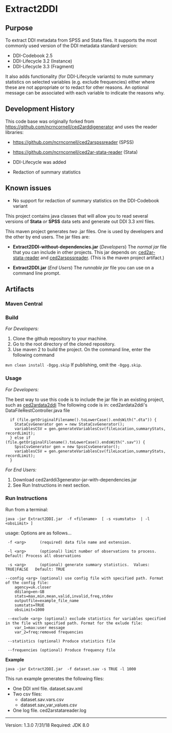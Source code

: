 # Extract2DDI

## Purpose 

To extract DDI metadata from SPSS and Stata files. It supports the most commonly used version of the DDI metadata standard version: 
- DDI-Codebook 2.5
- DDI-Lifecycle 3.2 (Instance)
- DDI-Lifecycle 3.3 (Fragment)

It also adds functionality (for DDI-Lifecycle variants) to mute summary statistics on selected variables (e.g. exclude frequencies) either where these are not appropriate or to redact for other reasons. An optional message can be associated with each variable to indicate the reasons why.

## Development History

This code base was originally forked from https://github.com/ncrncornell/ced2arddigenerator and uses the reader libraries:
- https://github.com/ncrncornell/ced2arspssreader (SPSS)
- https://github.com/ncrncornell/ced2ar-stata-reader (Stata)

- DDI-Lifecycle was added
- Redaction of summary statistics

## Known issues

- No support for redaction of summary statistics on the DDI-Codebook variant

This project contains java classes that will allow you to read several versions of **Stata** *or* **SPSS** data sets and generate out DDI 3.3 xml files.

This maven project generates *two* .jar files.  One is used by developers and the other by end users.  The jar files are:
* **Extract2DDI-without-dependencies.jar** (*Developers*) The *normal jar* file that you can include in other projects.  This jar depends on: [ced2ar-stata-reader](https://github.com/ncrncornell/ced2ar-stata-reader) and [ced2arspssreader](https://github.com/ncrncornell/ced2arspssreader).  (This is the maven project artifact.)  

* **Extract2DDI.jar** (*End Users*) The *runnable jar* file you can use on a command line prompt.

## Artifacts


### Maven Central


### Build

*For Developers:* 
1. Clone the github repository to your machine.
2. Go to the root directory of the cloned repository.
3. Use maven 2 to build the project. On the command line, enter the following command

```mvn clean install -Dgpg.skip```
If publishing, omit the `-Dgpg.skip`.

### Usage 
*For Developers:* 

The best way to use this code is to include the jar file in an existing project, such as [ced2ardata2ddi](https://github.com/ncrncornell/ced2ardata2ddi) 
The following code is in: ced2ardata2ddi's DataFileRestController.java file
```
  if (file.getOriginalFilename().toLowerCase().endsWith(".dta")) {
    StataCsvGenerator gen = new StataCsvGenerator();
    variablesCSV = gen.generateVariablesCsv(fileLocation,summaryStats, recordLimit);
  } else if (file.getOriginalFilename().toLowerCase().endsWith(".sav")) {
    SpssCsvGenerator gen = new SpssCsvGenerator();
    variablesCSV = gen.generateVariablesCsv(fileLocation,summaryStats, recordLimit);
  }
```

*For End Users:* 
1. Download ced2arddi3generator-jar-with-dependencies.jar
2. See Run Instructions in next section.


### Run Instructions
Run from a terminal:

`java -jar Extract2DDI.jar  -f <filename>  [ -s <sumstats>  | -l <obsLimit> ]`

usage: Options are as follows...
```
 -f <arg>      (required) data file name and extension.

 -l <arg>      (optional) limit number of observations to process.   Default: Process all observations

 -s <arg>      (optional) generate summary statistics.  Values: TRUE|FALSE   Default: TRUE
 
--config <arg> (optional) use config file with specified path. Format of the config file:
    agency=uk.closer
    ddilang=en-GB
    stats=max,min,mean,valid,invalid,freq,stdev
    outputfile=example_file_name
    sumstats=TRUE
    obsLimit=1000

 --exclude <arg> (optional) exclude statistics for variables specified in the file with specified path. Format for the exlude file:
    var_1=max:user message
    var_2=freq:removed frequencies
    
 --statistics (optional) Produce statistics file
 
 --frequencies (optional) Produce frequency file
```

**Example**

`java -jar Extract2DDI.jar  -f dataset.sav -s TRUE -l 1000`


This run example generates the following files:
* One DDI xml file.  dataset.sav.xml
* Two csv files:
  * dataset.sav.vars.csv
  * dataset.sav_var_values.csv
* One log file.  ced2arstatareader.log

---
Version: 1.3.0 7/31/18 Required: JDK 8.0
